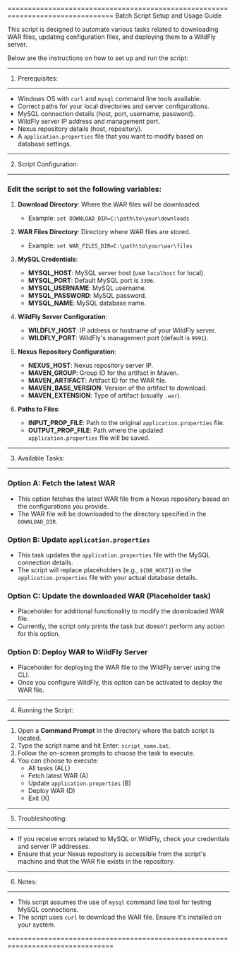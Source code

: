 ================================================================================
                        Batch Script Setup and Usage Guide


This script is designed to automate various tasks related to downloading WAR files,
updating configuration files, and deploying them to a WildFly server.

Below are the instructions on how to set up and run the script:

--------------------------------------------------------------------------------
1. Prerequisites:
--------------------------------------------------------------------------------
- Windows OS with `curl` and `mysql` command line tools available.
- Correct paths for your local directories and server configurations.
- MySQL connection details (host, port, username, password).
- WildFly server IP address and management port.
- Nexus repository details (host, repository).
- A `application.properties` file that you want to modify based on database settings.

--------------------------------------------------------------------------------
2. Script Configuration:
--------------------------------------------------------------------------------

### Edit the script to set the following variables:
1. **Download Directory**: Where the WAR files will be downloaded.
   - Example: `set DOWNLOAD_DIR=C:\path\to\your\downloads`

2. **WAR Files Directory**: Directory where WAR files are stored.
   - Example: `set WAR_FILES_DIR=C:\path\to\your\war\files`

3. **MySQL Credentials**:
   - **MYSQL_HOST**: MySQL server host (use `localhost` for local).
   - **MYSQL_PORT**: Default MySQL port is `3306`.
   - **MYSQL_USERNAME**: MySQL username.
   - **MYSQL_PASSWORD**: MySQL password.
   - **MYSQL_NAME**: MySQL database name.

4. **WildFly Server Configuration**:
   - **WILDFLY_HOST**: IP address or hostname of your WildFly server.
   - **WILDFLY_PORT**: WildFly's management port (default is `9991`).

5. **Nexus Repository Configuration**:
   - **NEXUS_HOST**: Nexus repository server IP.
   - **MAVEN_GROUP**: Group ID for the artifact in Maven.
   - **MAVEN_ARTIFACT**: Artifact ID for the WAR file.
   - **MAVEN_BASE_VERSION**: Version of the artifact to download.
   - **MAVEN_EXTENSION**: Type of artifact (usually `.war`).

6. **Paths to Files**:
   - **INPUT_PROP_FILE**: Path to the original `application.properties` file.
   - **OUTPUT_PROP_FILE**: Path where the updated `application.properties` file will be saved.

--------------------------------------------------------------------------------
3. Available Tasks:
--------------------------------------------------------------------------------

### Option A: Fetch the latest WAR
- This option fetches the latest WAR file from a Nexus repository based on the configurations you provide.
- The WAR file will be downloaded to the directory specified in the `DOWNLOAD_DIR`.

### Option B: Update `application.properties`
- This task updates the `application.properties` file with the MySQL connection details.
- The script will replace placeholders (e.g., `${DB_HOST}`) in the `application.properties` file with your actual database details.

### Option C: Update the downloaded WAR (Placeholder task)
- Placeholder for additional functionality to modify the downloaded WAR file.
- Currently, the script only prints the task but doesn't perform any action for this option.

### Option D: Deploy WAR to WildFly Server
- Placeholder for deploying the WAR file to the WildFly server using the CLI.
- Once you configure WildFly, this option can be activated to deploy the WAR file.

--------------------------------------------------------------------------------
4. Running the Script:
--------------------------------------------------------------------------------
1. Open a **Command Prompt** in the directory where the batch script is located.
2. Type the script name and hit Enter: `script_name.bat`.
3. Follow the on-screen prompts to choose the task to execute.
4. You can choose to execute:
   - All tasks (ALL)
   - Fetch latest WAR (A)
   - Update `application.properties` (B)
   - Deploy WAR (D)
   - Exit (X)

--------------------------------------------------------------------------------
5. Troubleshooting:
--------------------------------------------------------------------------------
- If you receive errors related to MySQL or WildFly, check your credentials and server IP addresses.
- Ensure that your Nexus repository is accessible from the script's machine and that the WAR file exists in the repository.

--------------------------------------------------------------------------------
6. Notes:
--------------------------------------------------------------------------------
- This script assumes the use of `mysql` command line tool for testing MySQL connections.
- The script uses `curl` to download the WAR file. Ensure it's installed on your system.

================================================================================

